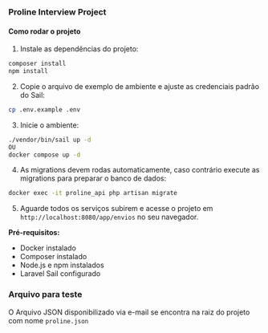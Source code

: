 ### Proline Interview Project

#### Como rodar o projeto

1. Instale as dependências do projeto:
  ```bash
  composer install
  npm install
  ```

2. Copie o arquivo de exemplo de ambiente e ajuste as credenciais padrão do Sail:
  ```bash
  cp .env.example .env
  ```

3. Inicie o ambiente:
  ```bash
  ./vendor/bin/sail up -d
  OU
  docker compose up -d
  ```

4. As migrations devem rodas automaticamente, caso contrário execute as migrations para preparar o banco de dados:
  ```bash
  docker exec -it proline_api php artisan migrate
  ```

5. Aguarde todos os serviços subirem e acesse o projeto em `http://localhost:8080/app/envios` no seu navegador.

**Pré-requisitos:**  
- Docker instalado  
- Composer instalado  
- Node.js e npm instalados  
- Laravel Sail configurado

### Arquivo para teste

O Arquivo JSON disponibilizado via e-mail se encontra na raiz do projeto com nome `proline.json`